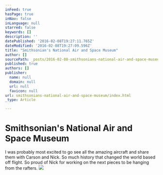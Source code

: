 ```yaml
---
inFeed: true
hasPage: true
inNav: false
inLanguage: null
starred: false
keywords: []
description: ''
datePublished: '2016-02-08T19:27:11.765Z'
dateModified: '2016-02-08T19:27:09.596Z'
title: "Smithsonian's National Air and Space Museum"
author: []
sourcePath: _posts/2016-02-08-smithsonians-national-air-and-space-museum.md
published: true
authors: []
publisher:
  name: null
  domain: null
  url: null
  favicon: null
url: smithsonians-national-air-and-space-museum/index.html
_type: Article

---
```

# Smithsonian's National Air and Space Museum

I was probably most excited to go see all the amazing aircraft and share them with Carson and Nick. So much history that changed the world based off flight. So proud of Nick for working on the next pieces to be hanging from the rafters.
![](https://s3-us-west-2.amazonaws.com/the-grid-img/p/004661f707b48dd6ceb53424eb1e7370c64d17c7.jpg)